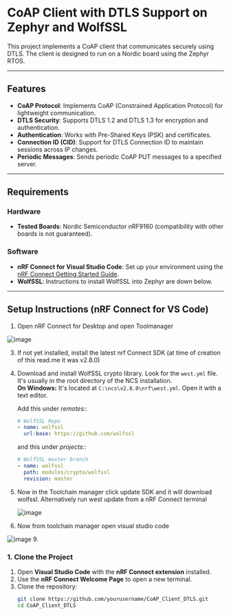 # CoAP Client with DTLS Support on Zephyr and WolfSSL

This project implements a CoAP client that communicates securely using DTLS. The client is designed to run on a Nordic board using the Zephyr RTOS.

---

## Features

- **CoAP Protocol**: Implements CoAP (Constrained Application Protocol) for lightweight communication.
- **DTLS Security**: Supports DTLS 1.2 and DTLS 1.3 for encryption and authentication.
- **Authentication**: Works with Pre-Shared Keys (PSK) and certificates.
- **Connection ID (CID)**: Support for DTLS Connection ID to maintain sessions across IP changes.
- **Periodic Messages**: Sends periodic CoAP PUT messages to a specified server.

---

## Requirements

### Hardware
- **Tested Boards**: Nordic Semiconductor nRF9160 (compatibility with other boards is not guaranteed).

### Software
- **nRF Connect for Visual Studio Code**: Set up your environment using the [nRF Connect Getting Started Guide](https://www.nordicsemi.com/Products/Development-tools/nRF-Connect-for-VS-Code/Tutorials#infotabs).
- **WolfSSL**: Instructions to install WolfSSL into Zephyr are down below.

---

## Setup Instructions (nRF Connect for VS Code)
1. Open nRF Connect for Desktop and open Toolmanager
   
![image](https://github.com/user-attachments/assets/667f3e1f-1209-48f3-abf0-a473978082f7)

3. If not yet installed, install the latest nrf Connect SDK (at time of creation of this read.me it was v2.8.0)
4. Download and install WolfSSL crypto library.
   Look for the `west.yml` file. It's usually in the root directory of the NCS installation.  
   **On Windows:** It's located at `C:\ncs\v2.8.0\nrf\west.yml`. Open it with a text editor.

   Add this under *remotes:*:
   ```yaml
   # WolfSSL Repo
   - name: wolfssl
     url-base: https://github.com/wolfssl
   ```
   and this under *projects:*:
   ```yaml
   # WolfSSL master branch
   - name: wolfssl
     path: modules/crypto/wolfssl
     revision: master
    ```
5. Now in the Toolchain manager click update SDK and it will download wolfssl. Alternatively run west update from a nRF Connect terminal
   
      ![image](https://github.com/user-attachments/assets/0da0ce55-8733-4ffa-9537-78676742c32e)
7. Now from toolchain manager open visual studio code
   
![image](https://github.com/user-attachments/assets/6d8ce488-6fc5-4820-a893-cd56e80477cd)
9. 


### 1. Clone the Project
1. Open **Visual Studio Code** with the **nRF Connect extension** installed.
2. Use the **nRF Connect Welcome Page** to open a new terminal.
3. Clone the repository:
   ```bash
   git clone https://github.com/yourusername/CoAP_Client_DTLS.git
   cd CoAP_Client_DTLS
